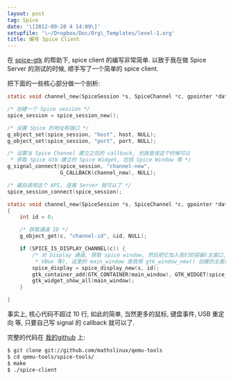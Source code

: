```yaml
---
layout: post
tag: Spice
date: '\[2012-09-20 4 14:09\]'
setupfile: '\~/Dropbox/Doc/Org\_Templates/level-1.org'
title: 编写 Spice Client
---
```


在 [spice-gtk](http://spice-space.org/page/Spice-Gtk) 的帮助下, spice
client 的编写非常简单. 以致于我在做 Spice Server 的测试的时候,
顺手写了一个简单的 spice client.

把下面的一些核心部分做一个剖析:

``` c
static void channel_new(SpiceSession *s, SpiceChannel *c, gpointer *data);

/* 创建一个 Spice session */
spice_session = spice_session_new();

/* 设置 Spice 的地址和端口 */
g_object_set(spice_session, "host", host, NULL);
g_object_set(spice_session, "port", port, NULL);

/* 设置当 Spice Channel 建立之后的 callback, 也就是说这个时候可以
 * 获取 Spice Gtk 建立的 Spice Widget, 包括 Spice Window 等 */
g_signal_connect(spice_session, "channel-new",
                 G_CALLBACK(channel_new), NULL);

/* 最后调用这个 API, 连接 Server 就可以了 */
spice_session_connect(spice_session);

static void channel_new(SpiceSession *s, SpiceChannel *c, gpointer *data)
{
    int id = 0;

    /* 获取通道 ID */
    g_object_get(c, "channel-id", &id, NULL);

    if (SPICE_IS_DISPLAY_CHANNEL(c)) {
        /* 对 Display 通道, 获取 spice window, 然后把它加入我们的容器(主窗口,
         * VBox 等), 这里的 main_window 是我用 gtk_window_new() 创建的主窗口 */
        spice_display = spice_display_new(s, id);
        gtk_container_add(GTK_CONTAINER(main_window), GTK_WIDGET(spice_display));
        gtk_widget_show_all(main_window);
    }

}
```

事实上, 核心代码不超过 10 行, 如此的简单, 当然更多的鼠标, 键盘事件, USB
重定向 等, 只要自己写 signal 的 callback 就可以了.

完整的代码在 [我的github](https://github.com/mathslinux) 上:

``` bash
$ git clone git://github.com/mathslinux/qemu-tools
$ cd qemu-tools/spice-tools/
$ make
$ ./spice-client
```
